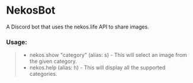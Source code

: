 # NekosBot
A Discord bot that uses the nekos.life API to share images.

### Usage:
> * nekos.show "category" (alias: s) - This will select an image from the given category.
> * nekos.help (alias: h) - This will display all the supported categories.
